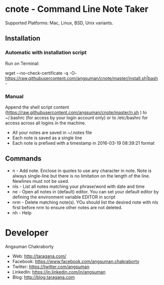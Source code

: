 # cnote - Command Line Note Taker
Supported Platforms: Mac, Linux, BSD, Unix variants. 

## Installation
### Automatic with installation script
Run on Terminal:

wget --no-check-certificate -q  -O- https://raw.githubusercontent.com/angsuman/cnote/master/install.sh|bash -

### Manual
Append the shell script content (https://raw.githubusercontent.com/angsuman/cnote/master/n.sh ) to ~/.bashrc (for access by your login account only) or to /etc/bashrc for access across all logins in the machine.

- All your notes are saved in ~/.notes file
- Each note is saved as a single line
- Each note is prefixed with a timestamp in 2016-03-19 08:39:21 format

## Commands
- n - Add note. Enclose in quotes to use any character in note. Note is always single-line but there is no limitation on the length of the line. Newlines must not be used.
- nls - List all notes matching your phrase/word with date and time
- ne - Open all notes in (default) editor. You can set your default editor by defining the environment variable EDITOR in script
- nrm - Delete matching note(s). YOu should list the desired note with nls first before nrm to ensure other notes are not deleted.
- nh - Help

# Developer
Angsuman Chakraborty
- Web:      http://taragana.com/
- Facebook: https://www.facebook.com/angsuman.chakraborty
- Twitter:  https://twitter.com/angsuman
- LinkedIn: https://in.linkedin.com/in/angsuman
- Blog:     http://blog.taragana.com
